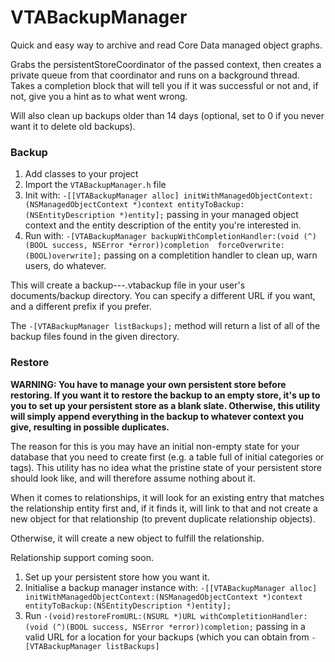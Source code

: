 VTABackupManager
================

Quick and easy way to archive and read Core Data managed object graphs.

Grabs the persistentStoreCoordinator of the passed context, then creates a private queue from that coordinator and runs on a background thread. Takes a completion block that will tell you if it was successful or not and, if not, give you a hint as to what went wrong.

Will also clean up backups older than 14 days (optional, set to 0 if you never want it to delete old backups).

### Backup

1. Add classes to your project
1. Import the `VTABackupManager.h` file
1. Init with: 
`-[[VTABackupManager alloc] initWithManagedObjectContext:(NSManagedObjectContext *)context
                                    entityToBackup:(NSEntityDescription *)entity];`
passing in your managed object context and the entity description of the entity you're interested in.
1. Run with: 
`-[VTABackupManager backupWithCompletionHandler:(void (^)(BOOL success, NSError *error))completion 
                     forceOverwrite:(BOOL)overwrite];`
passing on a completition handler to clean up, warn users, do whatever.

This will create a backup-<year>-<month>-<day>.vtabackup file in your user's documents/backup directory. You can specify a different URL if you want, and a different prefix if you prefer.

The `-[VTABackupManager listBackups];` method will return a list of all of the backup files found in the given directory.

### Restore

**WARNING: You have to manage your own persistent store before restoring. If you want it to restore the backup to an empty store, it's up to you to set up your persistent store as a blank slate. Otherwise, this utility will simply append everything in the backup to whatever context you give, resulting in possible duplicates.**

The reason for this is you may have an initial non-empty state for your database that you need to create first (e.g. a table full of initial categories or tags). This utility has no idea what the pristine state of your persistent store should look like, and will therefore assume nothing about it. 

When it comes to relationships, it will look for an existing entry that matches the relationship entity first and, if it finds it, will link to that and not create a new object for that relationship (to prevent duplicate relationship objects).

Otherwise, it will create a new object to fulfill the relationship.

Relationship support coming soon.

1. Set up your persistent store how you want it.
1. Initialise a backup manager instance with:
`-[[VTABackupManager alloc] initWithManagedObjectContext:(NSManagedObjectContext *)context
                                    entityToBackup:(NSEntityDescription *)entity];`
1. Run
`-(void)restoreFromURL:(NSURL *)URL withCompletitionHandler:(void (^)(BOOL success, NSError *error))completion;`
passing in a valid URL for a location for your backups (which you can obtain from `-[VTABackupManager listBackups]`
